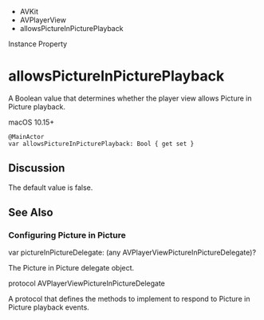 

- AVKit
- AVPlayerView
-  allowsPictureInPicturePlayback 

Instance Property

# allowsPictureInPicturePlayback

A Boolean value that determines whether the player view allows Picture in Picture playback.

macOS 10.15+

``` source
@MainActor
var allowsPictureInPicturePlayback: Bool { get set }
```

## Discussion

The default value is false.

## See Also

### Configuring Picture in Picture

var pictureInPictureDelegate: (any AVPlayerViewPictureInPictureDelegate)?

The Picture in Picture delegate object.

protocol AVPlayerViewPictureInPictureDelegate

A protocol that defines the methods to implement to respond to Picture in Picture playback events.

